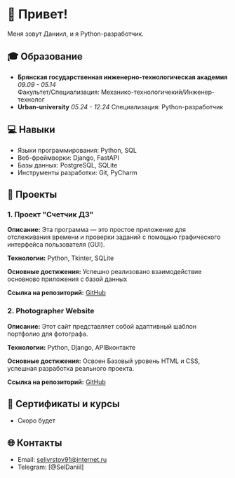 # 👋 Привет!
Меня зовут Даниил, и я Python-разработчик.

## 🎓 Образование

- **Брянская государственная инженерно-технологическая академия**  
  *09.09 - 05.14*  
  Факультет/Специализация: Механико-технологичекий/Инженер-технолог
- **Urban-university**
  *05.24 - 12.24*
  Специализация: Python-разработчик

## 💻 Навыки

- Языки программирования: Python, SQL
- Веб-фреймворки: Django, FastAPI
- Базы данных: PostgreSQL, SQLite
- Инструменты разработки: Git, PyCharm

## 🚀 Проекты

### 1. Проект "Счетчик ДЗ"

**Описание:** Эта программа — это простое приложение для отслеживания времени и проверки заданий с помощью графического интерфейса пользователя (GUI).

**Технологии:** Python, Tkinter, SQLite

**Основные достижения:** Успешно реализовано взаимодействие основново приложения с базой данных

**Ссылка на репозиторий:** [GitHub](https://github.com/daniilseliverstov/checking-Work)

### 2. Photographer Website

**Описание:** Этот сайт представляет собой адаптивный шаблон портфолио для фотографа.

**Технологии:** Python, Django, APIВконтакте

**Основные достижения:** Освоен Базовый уровень HTML и CSS, успешная разработка реального проекта.

**Ссылка на репозиторий:** [GitHub](https://github.com/daniilseliverstov/Photographer_website)

## 📄 Сертификаты и курсы

- Скоро будет

## 🌐 Контакты

- Email: selivrstov91@internet.ru
- Telegram: [@SelDaniil]
